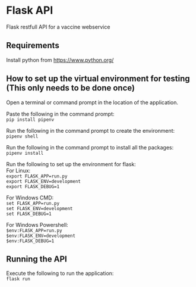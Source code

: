 # Flask API
Flask restfull API for a vaccine webservice

## Requirements
Install python from https://www.python.org/

## How to set up the virtual environment for testing (This only needs to be done once)
Open a terminal or command prompt in the location of the application.

Paste the following in the command prompt:  
`pip install pipenv`

Run the following in the command prompt to create the environment:  
`pipenv shell`

Run the following in the command prompt to install all the packages:  
`pipenv install` 

Run the following to set up the environment for flask:  
For Linux:  
`export FLASK_APP=run.py`  
`export FLASK_ENV=development`  
`export FLASK_DEBUG=1`

For Windows CMD:  
`set FLASK_APP=run.py`  
`set FLASK_ENV=development`  
`set FLASK_DEBUG=1`

For Windows Powershell:  
`$env:FLASK_APP=run.py`  
`$env:FLASK_ENV=development`  
`$env:FLASK_DEBUG=1`

## Running the API
Execute the following to run the application:  
`flask run`